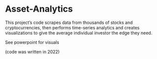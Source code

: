 # Asset-Analytics
 This project’s code scrapes data from thousands of stocks and cryptocurrencies, then performs time-series analytics and creates visualizations to give the average individual investor the edge they need. 
 
See powerpoint for visuals

(code was written in 2022)
